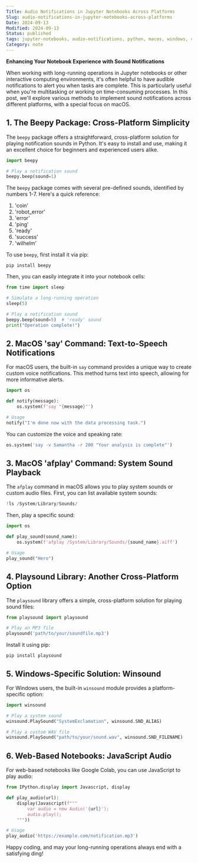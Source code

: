 ```yaml
---
Title: Audio Notifications in Jupyter Notebooks Across Platforms
Slug: audio-notifications-in-jupyter-notebooks-across-platforms
Date: 2024-09-13
Modified: 2024-09-13
Status: published
tags: jupyter-notebooks, audio-notifications, python, macos, windows, cross-platform, beepy, text-to-speech, afplay, playsound, winsound, javascript-audio, productivity, long-running-operations, workflow-enhancement, coding-alerts, custom-notifications, system-sounds, multiplatform-development, interactive-computing
Category: note
---
```

**Enhancing Your Notebook Experience with Sound Notifications**

When working with long-running operations in Jupyter notebooks or other interactive computing environments, it's often helpful to have audible notifications to alert you when tasks are complete. This is particularly useful when you're multitasking or working on time-consuming processes. In this post, we'll explore various methods to implement sound notifications across different platforms, with a special focus on macOS.

## 1. The Beepy Package: Cross-Platform Simplicity

The `beepy` package offers a straightforward, cross-platform solution for playing notification sounds in Python. It's easy to install and use, making it an excellent choice for beginners and experienced users alike.

```python
import beepy

# Play a notification sound
beepy.beep(sound=1)
```

The `beepy` package comes with several pre-defined sounds, identified by numbers 1-7. Here's a quick reference:

1. 'coin'
2. 'robot_error'
3. 'error'
4. 'ping'
5. 'ready'
6. 'success'
7. 'wilhelm'

To use `beepy`, first install it via pip:

```
pip install beepy
```

Then, you can easily integrate it into your notebook cells:

```python
from time import sleep

# Simulate a long-running operation
sleep(5)

# Play a notification sound
beepy.beep(sound=5)  # 'ready' sound
print("Operation complete!")
```

## 2. MacOS 'say' Command: Text-to-Speech Notifications

For macOS users, the built-in `say` command provides a unique way to create custom voice notifications. This method turns text into speech, allowing for more informative alerts.

```python
import os

def notify(message):
    os.system(f'say "{message}"')

# Usage
notify("I'm done now with the data processing task.")
```

You can customize the voice and speaking rate:

```python
os.system('say -v Samantha -r 200 "Your analysis is complete"')
```

## 3. MacOS 'afplay' Command: System Sound Playback

The `afplay` command in macOS allows you to play system sounds or custom audio files. First, you can list available system sounds:

```python
!ls /System/Library/Sounds/
```

Then, play a specific sound:

```python
import os

def play_sound(sound_name):
    os.system(f'afplay /System/Library/Sounds/{sound_name}.aiff')

# Usage
play_sound("Hero")
```

## 4. Playsound Library: Another Cross-Platform Option

The `playsound` library offers a simple, cross-platform solution for playing sound files:

```python
from playsound import playsound

# Play an MP3 file
playsound('path/to/your/soundfile.mp3')
```

Install it using pip:

```
pip install playsound
```

## 5. Windows-Specific Solution: Winsound

For Windows users, the built-in `winsound` module provides a platform-specific option:

```python
import winsound

# Play a system sound
winsound.PlaySound("SystemExclamation", winsound.SND_ALIAS)

# Play a custom WAV file
winsound.PlaySound("path/to/your/sound.wav", winsound.SND_FILENAME)
```

## 6. Web-Based Notebooks: JavaScript Audio

For web-based notebooks like Google Colab, you can use JavaScript to play audio:

```python
from IPython.display import Javascript, display

def play_audio(url):
    display(Javascript(f"""
        var audio = new Audio('{url}');
        audio.play();
    """))

# Usage
play_audio('https://example.com/notification.mp3')
```

Happy coding, and may your long-running operations always end with a satisfying ding!
